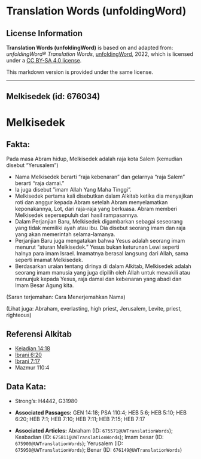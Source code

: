 # Translation Words (unfoldingWord)

## License Information

**Translation Words (unfoldingWord)** is based on and adapted from: _unfoldingWord® Translation Words_, [unfoldingWord](https://unfoldingword.org/utw), 2022, which is licensed under a [CC BY-SA 4.0 license](https://creativecommons.org/licenses/by-sa/4.0/legalcode.en).

This markdown version is provided under the same license.



--------------------------------

## Melkisedek (id: 676034)

Melkisedek
==========

Fakta:
------

Pada masa Abram hidup, Melkisedek adalah raja kota Salem (kemudian disebut “Yerusalem”)

* Nama Melkisedek berarti “raja kebenaran” dan gelarnya “raja Salem” berarti “raja damai.”
* Ia juga disebut ”imam Allah Yang Maha Tinggi”.
* Melkisedek pertama kali disebutkan dalam Alkitab ketika dia menyajikan roti dan anggur kepada Abram setelah Abram menyelamatkan keponakannya, Lot, dari raja\-raja yang berkuasa. Abram memberi Melkisedek sepersepuluh dari hasil rampasannya.
* Dalam Perjanjian Baru, Melkisedek digambarkan sebagai seseorang yang tidak memiliki ayah atau ibu. Dia disebut seorang imam dan raja yang akan memerintah selama\-lamanya.
* Perjanjian Baru juga mengatakan bahwa Yesus adalah seorang imam menurut “aturan Melkisedek.” Yesus bukan keturunan Lewi seperti halnya para imam Israel. Imamatnya berasal langsung dari Allah, sama seperti imamat Melkisedek.
* Berdasarkan uraian tentang dirinya di dalam Alkitab, Melkisedek adalah seorang imam manusia yang juga dipilih oleh Allah untuk mewakili atau menunjuk kepada Yesus, raja damai dan kebenaran yang abadi dan Imam Besar Agung kita.

(Saran terjemahan: Cara Menerjemahkan Nama)

(Lihat juga: Abraham, everlasting, high priest, Jerusalem, Levite, priest, righteous)

Referensi Alkitab
-----------------

* [Kejadian 14:18](https://ref.ly/Gen14:18)
* [Ibrani 6:20](https://ref.ly/Heb6:20)
* [Ibrani 7:17](https://ref.ly/Heb7:17)
* Mazmur 110:4

Data Kata:
----------

* Strong’s: H4442, G31980

* **Associated Passages:** GEN 14:18; PSA 110:4; HEB 5:6; HEB 5:10; HEB 6:20; HEB 7:1; HEB 7:10; HEB 7:11; HEB 7:15; HEB 7:17
* **Associated Articles:** Abraham (ID: `675571@UWTranslationWords`); Keabadian (ID: `675811@UWTranslationWords`); Imam besar (ID: `675900@UWTranslationWords`); Yerusalem (ID: `675950@UWTranslationWords`); Benar (ID: `676149@UWTranslationWords`)

